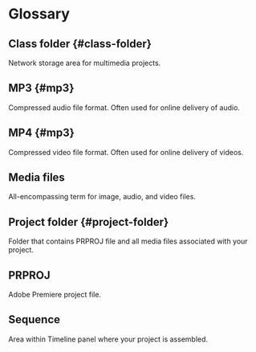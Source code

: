 # Glossary

## Class folder {#class-folder}

Network storage area for multimedia projects.

## MP3 {#mp3}

Compressed audio file format. Often used for online delivery of audio.

## MP4 {#mp3}

Compressed video file format. Often used for online delivery of videos.

## Media files

All-encompassing term for image, audio, and video files.

## Project folder {#project-folder}

Folder that contains PRPROJ file and all media files associated with your project.

## PRPROJ

Adobe Premiere project file.

## Sequence

 Area within Timeline panel where your project is assembled.



